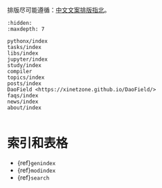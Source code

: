 ```{include} ../README.md
```

排版尽可能遵循：[中文文案排版指北](https://github.com/sparanoid/chinese-copywriting-guidelines)。

```{toctree}
:hidden:
:maxdepth: 7

pythonx/index
tasks/index
libs/index
jupyter/index
study/index
compiler
topics/index
posts/index
DaoField <https://xinetzone.github.io/DaoField/>
faqs/index
news/index
about/index
```

```{todolist}
```

# 索引和表格

* {ref}`genindex`
* {ref}`modindex`
* {ref}`search`
